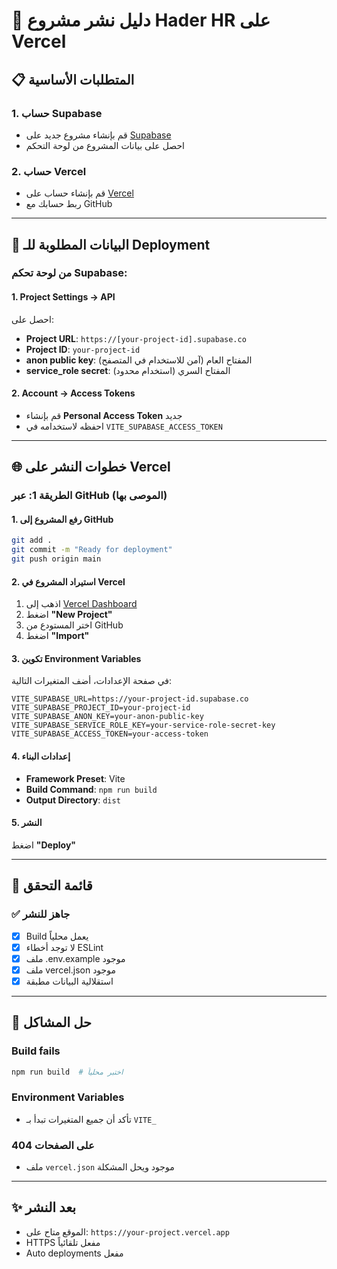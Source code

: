 # 🚀 دليل نشر مشروع Hader HR على Vercel

## 📋 المتطلبات الأساسية

### 1. حساب Supabase
- قم بإنشاء مشروع جديد على [Supabase](https://supabase.com)
- احصل على بيانات المشروع من لوحة التحكم

### 2. حساب Vercel
- قم بإنشاء حساب على [Vercel](https://vercel.com)
- ربط حسابك مع GitHub

---

## 🔑 البيانات المطلوبة للـ Deployment

### من لوحة تحكم Supabase:

#### 1. **Project Settings → API**
احصل على:
- **Project URL**: `https://[your-project-id].supabase.co`
- **Project ID**: `your-project-id`
- **anon public key**: المفتاح العام (آمن للاستخدام في المتصفح)
- **service_role secret**: المفتاح السري (استخدام محدود)

#### 2. **Account → Access Tokens**
- قم بإنشاء **Personal Access Token** جديد
- احفظه لاستخدامه في `VITE_SUPABASE_ACCESS_TOKEN`

---

## 🌐 خطوات النشر على Vercel

### الطريقة 1: عبر GitHub (الموصى بها)

#### 1. رفع المشروع إلى GitHub
```bash
git add .
git commit -m "Ready for deployment"
git push origin main
```

#### 2. استيراد المشروع في Vercel
1. اذهب إلى [Vercel Dashboard](https://vercel.com/dashboard)
2. اضغط **"New Project"**
3. اختر المستودع من GitHub
4. اضغط **"Import"**

#### 3. تكوين Environment Variables
في صفحة الإعدادات، أضف المتغيرات التالية:

```
VITE_SUPABASE_URL=https://your-project-id.supabase.co
VITE_SUPABASE_PROJECT_ID=your-project-id
VITE_SUPABASE_ANON_KEY=your-anon-public-key
VITE_SUPABASE_SERVICE_ROLE_KEY=your-service-role-secret-key
VITE_SUPABASE_ACCESS_TOKEN=your-access-token
```

#### 4. إعدادات البناء
- **Framework Preset**: Vite
- **Build Command**: `npm run build`
- **Output Directory**: `dist`

#### 5. النشر
اضغط **"Deploy"**

---

## 📝 قائمة التحقق

### ✅ جاهز للنشر
- [x] Build يعمل محلياً
- [x] لا توجد أخطاء ESLint
- [x] ملف .env.example موجود
- [x] ملف vercel.json موجود
- [x] استقلالية البيانات مطبقة

---

## 🐛 حل المشاكل

### Build fails
```bash
npm run build  # اختبر محلياً
```

### Environment Variables
- تأكد أن جميع المتغيرات تبدأ بـ `VITE_`

### 404 على الصفحات
- ملف `vercel.json` موجود ويحل المشكلة

---

## ✨ بعد النشر

- الموقع متاح على: `https://your-project.vercel.app`
- HTTPS مفعل تلقائياً
- Auto deployments مفعل
